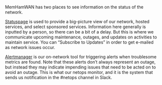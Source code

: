 MemHamWAN has two places to see information on the status of the network.

[Statuspage](https://memhamwan.statuspage.io/) is used to provide a big-picture view of our network, hosted services, and select sponsored services. Information here generally is inputted by a person, so there can be a bit of a delay. But this is where we communicate upcoming maintenance, outages, and updates on activities to maintain service. You can “Subscribe to Updates” in order to get e-mailed as network issues occur.

[Alertmanager](https://alertmanager.ingress.k8s.memhamwan.net) is our on-network tool for triggering alerts when troublesome metrics are found. Note that these alerts don’t always represent an outage, but instead they may indicate impending issues that need to be acted on to avoid an outage. This is what our netops monitor, and it is the system that sends us notification in the #netops channel in Slack.